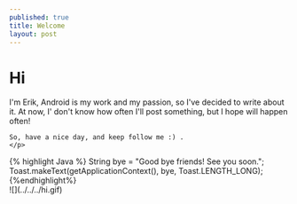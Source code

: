 ```yaml
---
published: true
title: Welcome 
layout: post
---
```

<head>
<link rel="stylesheet" href="../../../css/bootstrap.min.css">
<link rel="stylesheet" href="../../../css/default.css">
</head>
<body>

<h1>Hi</h1>
  <div class="container">
    <p>
    I'm Erik, Android is my work and my passion, so I've decided to write about it.
    At now, I' don't know how often I'll post something, but I hope will happen often!
    
    So, have a nice day, and keep follow me :) .
    </p>
  </div>
  <div class="jumbotron">
    <div class="container">
      <div class="row">
        <div class="col-md-8 col-centered">
          {% highlight Java %}
            String bye = "Good bye friends! See you soon.";
            Toast.makeText(getApplicationContext(), bye, Toast.LENGTH_LONG);
          {%endhighlight%}
        </div>
      </div>
    </div>
  </div>
  <div>
  ![](../../../hi.gif)
  </div>
 
</body>
